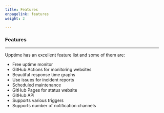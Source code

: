 ```yaml
---
title: Features
onpagelink: features
weight: 2

---
```


### Features
--------

Upptime has an excellent feature list and some of them are:

- Free uptime monitor
- GitHub Actions for monitoring websites
- Beautiful response time graphs
- Use issues for incident reports
- Scheduled maintenance
- GitHub Pages for status website
- GitHub API
- Supports various triggers
- Supports number of notification channels
 